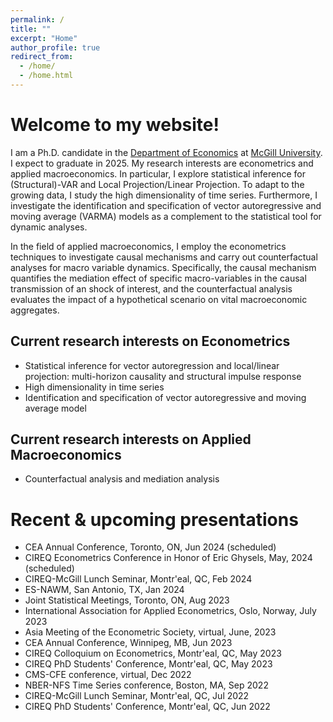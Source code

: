 ```yaml
---
permalink: /
title: ""
excerpt: "Home"
author_profile: true
redirect_from: 
  - /home/
  - /home.html
---
```




# Welcome to my website!

I am a Ph.D. candidate in the [Department of Economics](https://www.mcgill.ca/economics/) at [McGill University](https://www.mcgill.ca/). I expect to graduate in 2025. My research interests are econometrics and applied macroeconomics. In particular, I explore statistical inference for (Structural)-VAR and Local Projection/Linear Projection. To adapt to the growing data, I study the high dimensionality of time series. Furthermore, I investigate the identification and specification of vector autoregressive and moving average (VARMA) models as a complement to the statistical tool for dynamic analyses.

In the field of applied macroeconomics, I employ the econometrics techniques to investigate causal mechanisms and carry out counterfactual analyses for macro variable dynamics. Specifically, the causal mechanism quantifies the mediation effect of specific macro-variables in the causal transmission of an shock of interest, and the counterfactual analysis evaluates the impact of a hypothetical scenario on vital macroeconomic aggregates.

## Current research interests on Econometrics
* Statistical inference for vector autoregression and local/linear projection: multi-horizon causality and structural impulse response
* High dimensionality in time series
* Identification and specification of vector autoregressive and moving average model

## Current research interests on Applied Macroeconomics
* Counterfactual analysis and mediation analysis

# Recent & upcoming presentations
* CEA Annual Conference, Toronto, ON, Jun 2024 (scheduled)
* CIREQ Econometrics Conference in Honor of Eric Ghysels, May, 2024 (scheduled)
* CIREQ-McGill Lunch Seminar, Montr\'eal, QC, Feb 2024
* ES-NAWM, San Antonio, TX, Jan 2024
* Joint Statistical Meetings, Toronto, ON, Aug 2023
* International Association for Applied Econometrics, Oslo, Norway, July 2023
* Asia Meeting of the Econometric Society, virtual, June, 2023
* CEA Annual Conference, Winnipeg, MB, Jun 2023
* CIREQ Colloquium on Econometrics, Montr\'eal, QC, May 2023
* CIREQ PhD Students' Conference, Montr\'eal, QC, May 2023
* CMS-CFE conference, virtual, Dec 2022
* NBER-NFS Time Series conference, Boston, MA, Sep 2022
* CIREQ-McGill Lunch Seminar, Montr\'eal, QC, Jul 2022
* CIREQ PhD Students' Conference, Montr\'eal, QC, Jun 2022


